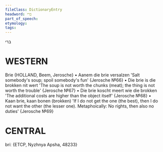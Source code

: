 ```yaml
---
fileClass: DictionaryEntry
headword: ברי
part_of_speech: 
etymology: 
tags: 
---
```

ברי

WESTERN
========

Brie {HOLLAND, Beem, Jerosche}
	•	Aanem die brie versalzen 'Salt somebody's soup; spoil somebody's fun' {Jerosche №66}
	•	Die brie is die brokken nit wert 'The soup is not worth the chunks (meat); the thing is not worth the trouble' {Jerosche №67}
	•	Die brie koscht meert wie die brokken 'The additional costs are higher than the object itself' {Jerosche №68}
	•	Kaan brie, kaan bonen (brokken) 'If I do not get the one (the best), then I do not want the other (the lesser one). Metaphoically: No rights, then also no duties' {Jerosche №69}

CENTRAL
========

briː {ETCP, Nyzhnya Apsha, 48233}
